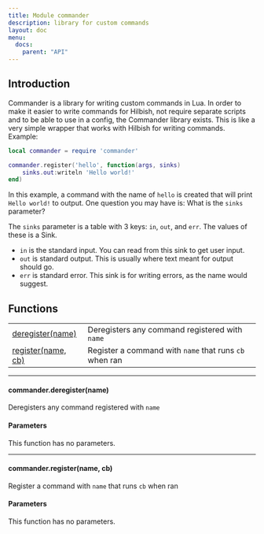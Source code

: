 ```yaml
---
title: Module commander
description: library for custom commands
layout: doc
menu:
  docs:
    parent: "API"
---
```


## Introduction

Commander is a library for writing custom commands in Lua.
In order to make it easier to write commands for Hilbish,
not require separate scripts and to be able to use in a config,
the Commander library exists. This is like a very simple wrapper
that works with Hilbish for writing commands. Example:

```lua
local commander = require 'commander'

commander.register('hello', function(args, sinks)
	sinks.out:writeln 'Hello world!'
end)
```

In this example, a command with the name of `hello` is created
that will print `Hello world!` to output. One question you may
have is: What is the `sinks` parameter?

The `sinks` parameter is a table with 3 keys: `in`, `out`,
and `err`. The values of these is a <a href="/Hilbish/docs/api/hilbish/#sink" style="text-decoration: none;">Sink</a>.

- `in` is the standard input. You can read from this sink
to get user input.
- `out` is standard output. This is usually where text meant for
output should go.
- `err` is standard error. This sink is for writing errors, as the
name would suggest.

## Functions
|||
|----|----|
|<a href="#deregister">deregister(name)</a>|Deregisters any command registered with `name`|
|<a href="#register">register(name, cb)</a>|Register a command with `name` that runs `cb` when ran|

<hr><div id='deregister'>
<h4 class='heading'>
commander.deregister(name)
<a href="#deregister" class='heading-link'>
	<i class="fas fa-paperclip"></i>
</a>
</h4>

Deregisters any command registered with `name`
#### Parameters
This function has no parameters.  
</div>

<hr><div id='register'>
<h4 class='heading'>
commander.register(name, cb)
<a href="#register" class='heading-link'>
	<i class="fas fa-paperclip"></i>
</a>
</h4>

Register a command with `name` that runs `cb` when ran
#### Parameters
This function has no parameters.  
</div>

